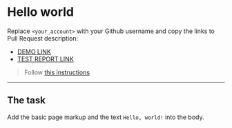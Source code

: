 # Hello world
Replace `<your_account>` with your Github username and copy the links to Pull Request description:
- [DEMO LINK](https://vladimir-arkanov.github.io/layout_hello-world/)
- [TEST REPORT LINK](https://vladimir-arkanov.github.io/layout_hello-world/report/html_report/)

> Follow [this instructions](https://mate-academy.github.io/layout_task-guideline/#how-to-solve-the-layout-tasks-on-github)
___

## The task
Add the basic page markup and the text `Hello, world!` into the body.

